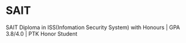 # SAIT
SAIT
Diploma in ISS(Infomation Security System) with Honours | GPA 3.8/4.0 | PTK Honor Student
